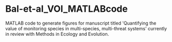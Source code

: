 # Bal-et-al_VOI_MATLABcode

MATLAB code to generate figures for manuscript titled 'Quantifying the value of monitoring species in multi-species, multi-threat systems' currently in review with Methods in Ecology and Evolution. 
